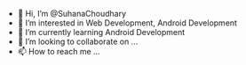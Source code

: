 - 👋 Hi, I’m @SuhanaChoudhary
- 👀 I’m interested in Web Development, Android Development 
- 🌱 I’m currently learning Android Development
- 💞️ I’m looking to collaborate on ...
- 📫 How to reach me ...

<!---
SuhanaChoudhary/SuhanaChoudhary is a ✨ special ✨ repository because its `README.md` (this file) appears on your GitHub profile.
You can click the Preview link to take a look at your changes.
--->
